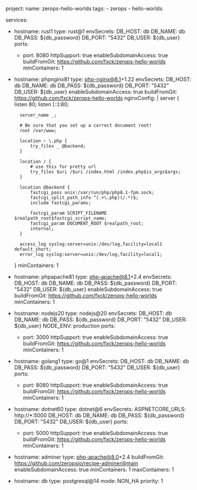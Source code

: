 project:
  name: zerops-hello-worlds
  tags:
    - zerops
    - hello-worlds

services:
  - hostname: rust1
    type: rust@1
    envSecrets:
      DB_HOST: db
      DB_NAME: db
      DB_PASS: ${db_password}
      DB_PORT: "5432"
      DB_USER: ${db_user}
    ports:
      - port: 8080
        httpSupport: true
    enableSubdomainAccess: true
    buildFromGit: https://github.com/fxck/zerops-hello-worlds
    minContainers: 1

  - hostname: phpnginx81
    type: php-nginx@8.1+1.22
    envSecrets:
      DB_HOST: db
      DB_NAME: db
      DB_PASS: ${db_password}
      DB_PORT: "5432"
      DB_USER: ${db_user}
    enableSubdomainAccess: true
    buildFromGit: https://github.com/fxck/zerops-hello-worlds
    nginxConfig: |
      server {
          listen 80;
          listen [::]:80;

          server_name _;

          # Be sure that you set up a correct document root!
          root /var/www;

          location ~ \.php {
              try_files _ @backend;
          }

          location / {
              # use this for pretty url
              try_files $uri /$uri /index.html /index.php$is_args$args;
          }

          location @backend {
              fastcgi_pass unix:/var/run/php/php8.1-fpm.sock;
              fastcgi_split_path_info ^(.+\.php)(/.*)$;
              include fastcgi_params;

              fastcgi_param SCRIPT_FILENAME $realpath_root$fastcgi_script_name;
              fastcgi_param DOCUMENT_ROOT $realpath_root;
              internal;
          }

          access_log syslog:server=unix:/dev/log,facility=local1 default_short;
          error_log syslog:server=unix:/dev/log,facility=local1;
      }
    minContainers: 1

  - hostname: phpapache81
    type: php-apache@8.1+2.4
    envSecrets:
      DB_HOST: db
      DB_NAME: db
      DB_PASS: ${db_password}
      DB_PORT: "5432"
      DB_USER: ${db_user}
    enableSubdomainAccess: true
    buildFromGit: https://github.com/fxck/zerops-hello-worlds
    minContainers: 1

  - hostname: nodejs20
    type: nodejs@20
    envSecrets:
      DB_HOST: db
      DB_NAME: db
      DB_PASS: ${db_password}
      DB_PORT: "5432"
      DB_USER: ${db_user}
      NODE_ENV: production
    ports:
      - port: 3000
        httpSupport: true
    enableSubdomainAccess: true
    buildFromGit: https://github.com/fxck/zerops-hello-worlds
    minContainers: 1

  - hostname: golang1
    type: go@1
    envSecrets:
      DB_HOST: db
      DB_NAME: db
      DB_PASS: ${db_password}
      DB_PORT: "5432"
      DB_USER: ${db_user}
    ports:
      - port: 8080
        httpSupport: true
    enableSubdomainAccess: true
    buildFromGit: https://github.com/fxck/zerops-hello-worlds
    minContainers: 1

  - hostname: dotnet60
    type: dotnet@6
    envSecrets:
      ASPNETCORE_URLS: http://*:5000
      DB_HOST: db
      DB_NAME: db
      DB_PASS: ${db_password}
      DB_PORT: "5432"
      DB_USER: ${db_user}
    ports:
      - port: 5000
        httpSupport: true
    enableSubdomainAccess: true
    buildFromGit: https://github.com/fxck/zerops-hello-worlds
    minContainers: 1

  - hostname: adminer
    type: php-apache@8.0+2.4
    buildFromGit: https://github.com/zeropsio/recipe-adminer@main
    enableSubdomainAccess: true
    minContainers: 1
    maxContainers: 1

  - hostname: db
    type: postgresql@14
    mode: NON_HA
    priority: 1

